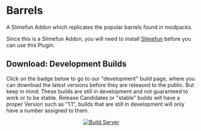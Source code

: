 # Barrels
A Slimefun Addon which replicates the popular barrels found in modpacks.

Since this is a Slimefun Addon, you will need to install [Slimefun](https://thebusybiscuit.github.io/builds/TheBusyBiscuit/Slimefun4/master/) before you can use this Plugin.

## Download: Development Builds
Click on the badge below to go to our "development" build page, where you can download the latest versions before they are released to the public. But keep in mind: These builds are still in development and not guaranteed to work or to be stable.
Release Candidates or "stable" builds will have a proper Version such as "1.1", builds that are still in development will only have a number assigned to them.

<p align="center">
  <a href="https://thebusybiscuit.github.io/builds/John000708/Barrels/master/">
    <img src="https://thebusybiscuit.github.io/builds/John000708/Barrels/master/badge.svg" alt="Build Server"/>
  </a>
</p>

